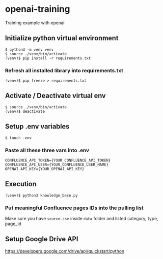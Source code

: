 # openai-training
Training example with openai

## Initialize python virtual environment

    $ python3 -m venv venv
    $ source ./venv/bin/activate
    (venv)$ pip install -r requirements.txt

### Refresh all installed library into requirements.txt

    (venv)$ pip freeze > requirements.txt

## Activate / Deactivate virtual env

    $ source ./venv/bin/activate
    (venv)$ deactivate

## Setup .env variables

    $ touch .env

### Paste all these three vars into .env

    CONFLUENCE_API_TOKEN={YOUR_CONFLUENCE_API_TOKEN}
    CONFLUENCE_API_USER={YOUR_CONFLUENCE_USER_NAME}
    OPENAI_API_KEY={YOUR_OPENAI_API_KEY}

## Execution

    (venv)$ python3 knowledge_base.py

### Put meaningful Confluence pages IDs into the pulling list
Make sure you have `source.csv` inside `data` folder and listed category, type, page_id

## Setup Google Drive API
https://developers.google.com/drive/api/quickstart/python
